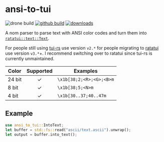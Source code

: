 # ansi-to-tui

![drone build](https://img.shields.io/drone/build/uttarayan21/ansi-to-tui?server=https%3A%2F%2Fdrone.uttarayan.me)
[![github build](https://github.com/uttarayan21/ansi-to-tui/actions/workflows/build.yaml/badge.svg)][ansi-to-tui]
[![downloads](https://img.shields.io/crates/d/ansi-to-tui)](https://crates.io/crates/ansi-to-tui)

A nom parser to parse text with ANSI color codes and turn them into [`ratatui::text::Text`][Text].

For people still using [tui-rs](docs.rs/tui) use version `v2.*` for people migrating to
[ratatui](docs.rs/ratatui) use version `v3.*`+. I recommend switching over to ratatui since tui-rs
is currently unmaintained.

| Color  | Supported | Examples                 |
| ------ | :-------: | ------------------------ |
| 24 bit |     ✓     | `\x1b[38;2;<R>;<G>;<B>m` |
| 8 bit  |     ✓     | `\x1b[38;5;<N>m`         |
| 4 bit  |     ✓     | `\x1b[30..37;40..47m`    |

## Example

```rust
use ansi_to_tui::IntoText;
let buffer = std::fs::read("ascii/text.ascii").unwrap();
let output = buffer.into_text();
```

[Text]: https://docs.rs/ratatui/latest/ratatui/text/struct.Text.html
[ansi-to-tui]: https://github.com/uttarayan21/ansi-to-tui
